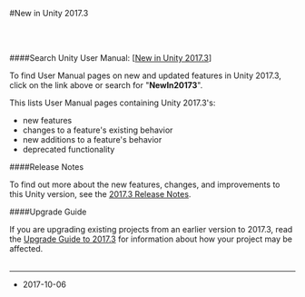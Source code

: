 #New in Unity 2017.3


<br/><br/>

####Search Unity User Manual: [[New in Unity 2017.3](../Manual/30_search.html?q=newin20173)]


To find User Manual pages on new and updated features in Unity 2017.3, click on the link above or search for "__NewIn20173__".


This lists User Manual pages containing Unity 2017.3's:

* new features
* changes to a feature's existing behavior
* new additions to a feature's behavior
* deprecated functionality


####Release Notes

To find out more about the new features, changes, and improvements to this Unity version, see the [2017.3 Release Notes](https://unity3d.com/unity/beta#notes).

####Upgrade Guide

If you are upgrading existing projects from an earlier version to 2017.3, read the [Upgrade Guide to 2017.3](UpgradeGuide20173) for information about how your project may be affected.
<br/>
<br/>

-----
* <span class="page-edit">2017-10-06  <!-- include IncludeTextNewPageYesEdit --></span>
